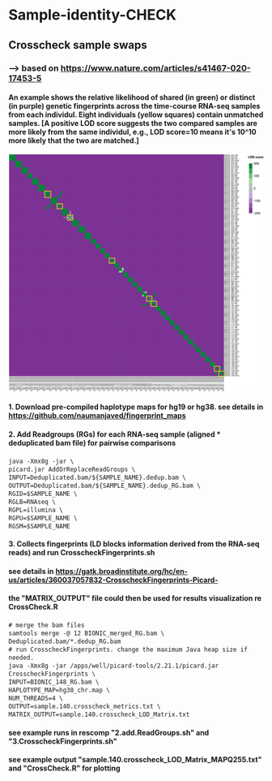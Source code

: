 # Sample-identity-CHECK
## Crosscheck sample swaps
### --> based on https://www.nature.com/articles/s41467-020-17453-5

#### An example shows the relative likelihood of shared (in green) or distinct (in purple) genetic fingerprints across the time-course RNA-seq samples from each individul. Eight individuals (yellow squares) contain unmatched samples. [A positive LOD score suggests the two compared samples are more likely from the same individul, e.g., LOD score=10 means it's 10^10 more likely that the two are matched.]
![Screenshot](LOD_matrxi.png)

#### 1. Download pre-compiled haplotype maps for hg19 or hg38. see details in https://github.com/naumanjaved/fingerprint_maps

#### 2. Add Readgroups (RGs) for each RNA-seq sample (aligned * deduplicated bam file) for pairwise comparisons
```
java -Xmx8g -jar \
picard.jar AddOrReplaceReadGroups \
INPUT=Deduplicated.bam/${SAMPLE_NAME}.dedup.bam \
OUTPUT=Deduplicated.bam/${SAMPLE_NAME}.dedup_RG.bam \
RGID=$SAMPLE_NAME \
RGLB=RNAseq \
RGPL=illumina \
RGPU=$SAMPLE_NAME \
RGSM=$SAMPLE_NAME
```
#### 3. Collects fingerprints (LD blocks information derived from the RNA-seq reads) and run CrosscheckFingerprints.sh
#### see details in https://gatk.broadinstitute.org/hc/en-us/articles/360037057832-CrosscheckFingerprints-Picard-
#### the "MATRIX_OUTPUT" file could then be used for results visualization re CrossCheck.R
```
# merge the bam files
samtools merge -@ 12 BIONIC_merged_RG.bam \
Deduplicated.bam/*.dedup_RG.bam 
# run CrosscheckFingerprints. change the maximum Java heap size if needed.
java -Xmx8g -jar /apps/well/picard-tools/2.21.1/picard.jar CrosscheckFingerprints \
INPUT=BIONIC_148_RG.bam \
HAPLOTYPE_MAP=hg38_chr.map \
NUM_THREADS=4 \
OUTPUT=sample.140.crosscheck_metrics.txt \
MATRIX_OUTPUT=sample.140.crosscheck_LOD_Matrix.txt
```
#### see example runs in rescomp "2.add.ReadGroups.sh" and "3.CrosscheckFingerprints.sh"
#### see example output "sample.140.crosscheck_LOD_Matrix_MAPQ255.txt" and "CrossCheck.R" for plotting
